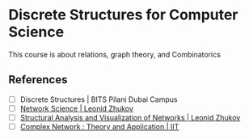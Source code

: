 # Discrete Structures for Computer Science

This course is about relations, graph theory, and Combinatorics

## References

- [ ] Discrete Structures | BITS Pilani Dubai Campus
- [ ] [Network Science | Leonid Zhukov](https://www.youtube.com/playlist?list=PLriUvS7IljvkGesFRuYjqRz4lKgodJgh2)
- [ ] [Structural Analysis and Visualization of Networks | Leonid Zhukov](https://www.youtube.com/playlist?list=PLriUvS7IljvkBLqU4nPOZtAkp7rgpxjg1)
- [ ] [Complex Network : Theory and Application | IIT](https://www.youtube.com/playlist?list=PL6awLjcQvnYB8YSTKCFe1VDQlgKPFujW1)